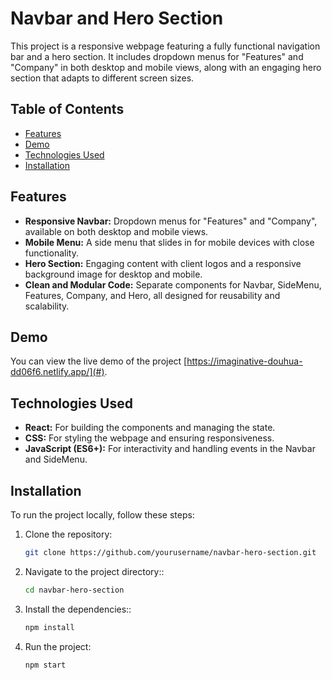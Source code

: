 # Navbar and Hero Section

This project is a responsive webpage featuring a fully functional navigation bar and a hero section. It includes dropdown menus for "Features" and "Company" in both desktop and mobile views, along with an engaging hero section that adapts to different screen sizes.

## Table of Contents
- [Features](#features)
- [Demo](#demo)
- [Technologies Used](#technologies-used)
- [Installation](#installation)

## Features
- **Responsive Navbar:** Dropdown menus for "Features" and "Company", available on both desktop and mobile views.
- **Mobile Menu:** A side menu that slides in for mobile devices with close functionality.
- **Hero Section:** Engaging content with client logos and a responsive background image for desktop and mobile.
- **Clean and Modular Code:** Separate components for Navbar, SideMenu, Features, Company, and Hero, all designed for reusability and scalability.

## Demo
You can view the live demo of the project [https://imaginative-douhua-dd06f6.netlify.app/](#).

## Technologies Used
- **React:** For building the components and managing the state.
- **CSS:** For styling the webpage and ensuring responsiveness.
- **JavaScript (ES6+):** For interactivity and handling events in the Navbar and SideMenu.

## Installation
To run the project locally, follow these steps:

1. Clone the repository:
   ```bash
   git clone https://github.com/yourusername/navbar-hero-section.git

   
2. Navigate to the project directory::
   ```bash
   cd navbar-hero-section

   
3. Install the dependencies::
   ```bash
   npm install

4. Run the project:
   ```bash
   npm start
